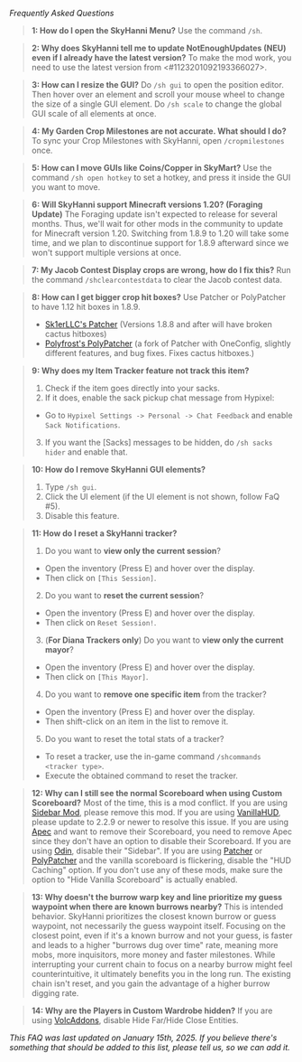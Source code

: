_Frequently Asked Questions_

> **1: How do I open the SkyHanni Menu?**
> Use the command `/sh`.

> **2: Why does SkyHanni tell me to update NotEnoughUpdates (NEU) even if I already have the latest version?**
> To make the mod work, you need to use the latest version from <#1123201092193366027>.

> **3: How can I resize the GUI?**
> Do `/sh gui` to open the position editor. Then hover over an element and scroll your mouse wheel to change the size of a single GUI element.
> Do `/sh scale` to change the global GUI scale of all elements at once.

> **4: My Garden Crop Milestones are not accurate. What should I do?**
> To sync your Crop Milestones with SkyHanni, open `/cropmilestones` once.

> **5: How can I move GUIs like Coins/Copper in SkyMart?**
> Use the command `/sh open hotkey` to set a hotkey, and press it inside the GUI you want to move.

> **6: Will SkyHanni support Minecraft versions 1.20? (Foraging Update)**
> The Foraging update isn't expected to release for several months.
> Thus, we'll wait for other mods in the community to update for Minecraft version 1.20.
> Switching from 1.8.9 to 1.20 will take some time, and we plan to discontinue support for 1.8.9 afterward since we won't support multiple versions at once.

> **7: My Jacob Contest Display crops are wrong, how do I fix this?**
> Run the command `/shclearcontestdata` to clear the Jacob contest data.

> **8: How can I get bigger crop hit boxes?**
> Use Patcher or PolyPatcher to have 1.12 hit boxes in 1.8.9.
> - [Sk1erLLC's Patcher](<https://sk1er.club/mods/patcher>) (Versions 1.8.8 and after will have broken cactus hitboxes)
> - [Polyfrost's PolyPatcher](<https://modrinth.com/mod/patcher>) (a fork of Patcher with OneConfig, slightly different features, and bug fixes. Fixes cactus hitboxes.)

> **9: Why does my Item Tracker feature not track this item?**
> 1. Check if the item goes directly into your sacks. 
> 2. If it does, enable the sack pickup chat message from Hypixel:
>   - Go to `Hypixel Settings -> Personal -> Chat Feedback` and enable `Sack Notifications`.
> 3. If you want the [Sacks] messages to be hidden, do `/sh sacks hider` and enable that.

> **10: How do I remove SkyHanni GUI elements?**
> 1. Type `/sh gui`.
> 2. Click the UI element (if the UI element is not shown, follow FaQ #5).
> 3. Disable this feature.
  
> **11: How do I reset a SkyHanni tracker?**
> 1. Do you want to **view only the current session**? 
>   - Open the inventory (Press E) and hover over the display. 
>   - Then click on `[This Session]`.
> 2. Do you want to **reset the current session**?
>   - Open the inventory (Press E) and hover over the display.
>   - Then click on `Reset Session!`.
> 3. (**For Diana Trackers only**) Do you want to **view only the current mayor**?
>   - Open the inventory (Press E) and hover over the display.
>   - Then click on `[This Mayor]`.
> 4. Do you want to **remove one specific item** from the tracker?
>   - Open the inventory (Press E) and hover over the display.
>   - Then shift-click on an item in the list to remove it.
> 5. Do you want to reset the total stats of a tracker?
>   - To reset a tracker, use the in-game command `/shcommands <tracker type>`.
>   - Execute the obtained command to reset the tracker.

> **12: Why can I still see the normal Scoreboard when using Custom Scoreboard?**
> Most of the time, this is a mod conflict.
> If you are using [Sidebar Mod](https://github.com/Alexdoru/SidebarMod), please remove this mod.
> If you are using [VanillaHUD](https://modrinth.com/mod/vanillahud), please update to 2.2.9 or newer to resolve this issue.
> If you are using [Apec](https://github.com/BananaFructa/Apec/) and want to remove their Scoreboard, you need to remove Apec since they don't have an option to disable their Scoreboard.
> If you are using [Odin](https://github.com/odtheking/Odin), disable their "Sidebar".
> If you are using [Patcher](https://sk1er.club/mods/patcher) or [PolyPatcher](https://modrinth.com/mod/patcher) and the vanilla scoreboard is flickering, disable the "HUD Caching" option.
> If you don't use any of these mods, make sure the option to "Hide Vanilla Scoreboard" is actually enabled.

> **13: Why doesn't the burrow warp key and line prioritize my guess waypoint when there are known burrows nearby?**
> This is intended behavior. SkyHanni prioritizes the closest known burrow or guess waypoint, not necessarily the guess waypoint itself. Focusing on the closest point, even if it's a known burrow and not your guess, is faster and leads to a higher "burrows dug over time" rate, meaning more mobs, more inquisitors, more money and faster milestones. 
> While interrupting your current chain to focus on a nearby burrow might feel counterintuitive, it ultimately benefits you in the long run. 
> The existing chain isn't reset, and you gain the advantage of a higher burrow digging rate.

> **14: Why are the Players in Custom Wardrobe hidden?**
> If you are using [VolcAddons](https://github.com/zhenga8533/VolcAddons), disable Hide Far/Hide Close Entities.


*This FAQ was last updated on January 15th, 2025.
If you believe there's something that should be added to this list, please tell us, so we can add it.*
